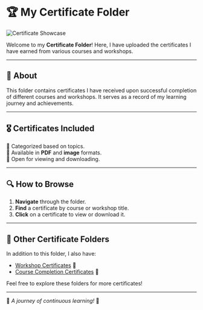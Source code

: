 # 🏆 My Certificate Folder

![Certificate Showcase](https://i.pinimg.com/originals/6e/8b/1b/6e8b1b1b8f1a1e1c1e1c1e1c1e1c1e1c.jpg)

Welcome to my **Certificate Folder**! Here, I have uploaded the certificates I have earned from various courses and workshops.

---

## 📜 About
This folder contains certificates I have received upon successful completion of different courses and workshops. It serves as a record of my learning journey and achievements.

---

## 🎖️ Certificates Included
📌 Categorized based on topics.  
📌 Available in **PDF** and **image** formats.  
📌 Open for viewing and downloading.  

---

## 🔍 How to Browse
1. **Navigate** through the folder.
2. **Find** a certificate by course or workshop title.
3. **Click** on a certificate to view or download it.

---

## 📂 Other Certificate Folders
In addition to this folder, I also have:
- [Workshop Certificates](#) 📜
- [Course Completion Certificates](#) 🏅

Feel free to explore these folders for more certificates!

---

🚀 *A journey of continuous learning!* 🎉
